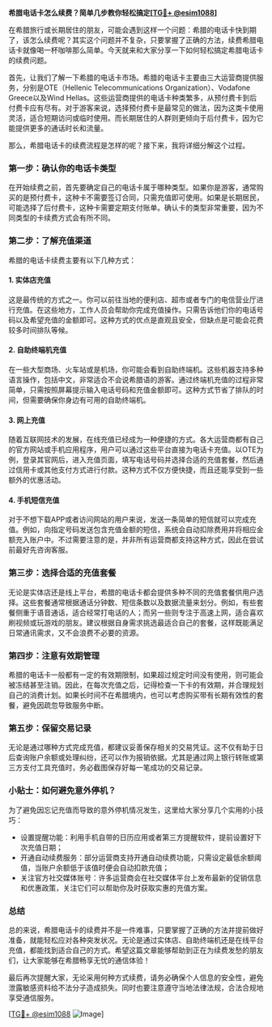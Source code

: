 **希腊电话卡怎么续费？简单几步教你轻松搞定[[TG💪+ @esim1088](https://t.me/s/esim1088)]**

在希腊旅行或长期居住的朋友，可能会遇到这样一个问题：希腊的电话卡快到期了，该怎么续费呢？其实这个问题并不复杂，只要掌握了正确的方法，续费希腊电话卡就像喝一杯咖啡那么简单。今天就来和大家分享一下如何轻松搞定希腊电话卡的续费问题。

首先，让我们了解一下希腊的电话卡市场。希腊的电话卡主要由三大运营商提供服务，分别是OTE（Hellenic Telecommunications Organization）、Vodafone Greece以及Wind Hellas。这些运营商提供的电话卡种类繁多，从预付费卡到后付费卡应有尽有。对于游客来说，选择预付费卡是最常见的做法，因为这类卡使用灵活，适合短期访问或临时使用。而长期居住的人群则更倾向于后付费卡，因为它能提供更多的通话时长和流量。

那么，希腊电话卡的续费流程是怎样的呢？接下来，我将详细分解这个过程。

### **第一步：确认你的电话卡类型**
在开始续费之前，首先要确定自己的电话卡属于哪种类型。如果你是游客，通常购买的是预付费卡，这种卡不需要签订合同，只需充值即可使用。如果是长期居民，可能选择了后付费卡，这种卡需要定期支付账单。确认卡的类型非常重要，因为不同类型的卡续费方式会有所不同。

### **第二步：了解充值渠道**
希腊的电话卡续费主要有以下几种方式：

#### **1. 实体店充值**
这是最传统的方式之一。你可以前往当地的便利店、超市或者专门的电信营业厅进行充值。在这些地方，工作人员会帮助你完成充值操作。只需告诉他们你的电话号码以及希望充值的金额即可。这种方式的优点是直观且安全，但缺点是可能会花费较多时间排队等候。

#### **2. 自助终端机充值**
在一些大型商场、火车站或是机场，你可能会看到自助终端机。这些机器支持多种语言操作，包括中文，非常适合不会说希腊语的游客。通过终端机充值的过程非常简单，只需按照屏幕提示输入电话号码和充值金额即可。这种方式节省了排队的时间，但需要确保你身边有可用的自助终端机。

#### **3. 网上充值**
随着互联网技术的发展，在线充值已经成为一种便捷的方式。各大运营商都有自己的官方网站或手机应用程序，用户可以通过这些平台直接为电话卡充值。以OTE为例，登录其官网后，进入充值页面，填写电话号码并选择合适的充值套餐，然后通过信用卡或其他支付方式进行付款。这种方式不仅方便快捷，而且还能享受到一些额外的优惠活动。

#### **4. 手机短信充值**
对于不想下载APP或者访问网站的用户来说，发送一条简单的短信就可以完成充值。例如，向指定号码发送包含充值金额的短信，系统会自动扣除费用并将相应金额充入账户中。不过需要注意的是，并非所有运营商都支持这种方式，因此在尝试前最好先咨询客服。

### **第三步：选择合适的充值套餐**
无论是实体店还是线上平台，希腊的电话卡都会提供多种不同的充值套餐供用户选择。这些套餐通常根据通话分钟数、短信条数以及数据流量来划分。例如，有些套餐侧重于语音通话，适合经常打电话的人；而另一些则专注于高速上网，适合喜欢刷视频或玩游戏的朋友。建议根据自身需求挑选最适合自己的套餐，这样既能满足日常通讯需求，又不会浪费不必要的资源。

### **第四步：注意有效期管理**
希腊的电话卡一般都有一定的有效期限制，如果超过规定时间没有使用，则可能会被冻结甚至注销。因此，在每次充值之后，记得检查一下卡的有效期，并合理规划自己的消费计划。如果长时间不在希腊境内，也可以考虑购买带有长期有效性的套餐，避免因疏忽导致服务中断。

### **第五步：保留交易记录**
无论是通过哪种方式完成充值，都建议妥善保存相关的交易凭证。这不仅有助于日后查询账户余额或处理纠纷，还可以作为报销依据。尤其是通过网上银行转账或第三方支付工具充值时，务必截图保存好每一笔成功的交易记录。

### **小贴士：如何避免意外停机？**
为了避免因忘记充值而导致的意外停机情况发生，这里给大家分享几个实用的小技巧：
- 设置提醒功能：利用手机自带的日历应用或者第三方提醒软件，提前设置好下次充值日期；
- 开通自动续费服务：部分运营商支持开通自动续费功能，只需设定最低余额阈值，当账户余额低于该值时便会自动扣款充值；
- 关注官方社交媒体账号：许多运营商会在社交媒体平台上发布最新的促销信息和优惠政策，关注它们可以帮助你及时获取实惠的充值方案。

### **总结**
总的来说，希腊电话卡的续费并不是一件难事，只要掌握了正确的方法并提前做好准备，就能轻松应对各种突发状况。无论是通过实体店、自助终端机还是在线平台充值，都能找到适合自己的方式。希望这篇文章能够帮助到正在为续费发愁的朋友们，让大家能够在希腊畅享无忧的通信体验！

最后再次提醒大家，无论采用何种方式续费，请务必确保个人信息的安全性，避免泄露敏感资料给不法分子造成损失。同时也要注意遵守当地法律法规，合法合规地享受通信服务。

[[TG💪+ @esim1088](https://t.me/s/esim1088) ![Image](https://i.postimg.cc/4NQfJmqS/Snipaste-2025-05-13-00-14-12.png)]